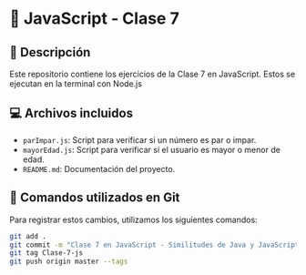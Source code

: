 # 📝 JavaScript - Clase 7

## 📌 Descripción
Este repositorio contiene los ejercicios de la Clase 7 en JavaScript.
Estos se ejecutan en la terminal con Node.js

## 💻 Archivos incluidos
- `parImpar.js`: Script para verificar si un número es par o impar.
- `mayorEdad.js`: Script para verificar si el usuario es mayor o menor de edad.
- `README.md`: Documentación del proyecto.

## 🔗 Comandos utilizados en Git
Para registrar estos cambios, utilizamos los siguientes comandos:

```bash
git add .
git commit -m "Clase 7 en JavaScript - Similitudes de Java y JavaScript"
git tag Clase-7-js
git push origin master --tags
